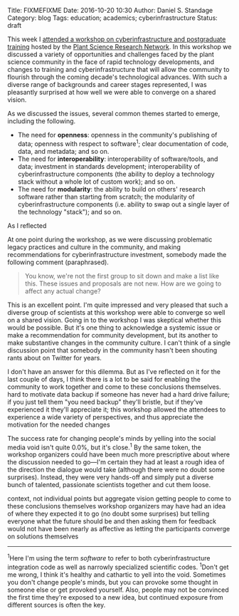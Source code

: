 Title: FIXMEFIXME
Date: 2016-10-20 10:30
Author: Daniel S. Standage
Category: blog
Tags: education; academics; cyberinfrastructure
Status: draft

This week I [attended a workshop on cyberinfrastructure and postgraduate training](my-thoughts-on-the-psrn-workshop-on-cyberinfrastructure-and-training.html) hosted by the [Plant Science Research Network](http://bti.cornell.edu/news/plant-science-research-network-launches/).
In this workshop we discussed a variety of opportunities and challenges faced by the plant science community in the face of rapid technology developments, and changes to training and cyberinfrastructure that will allow the community to flourish through the coming decade's technological advances.
With such a diverse range of backgrounds and career stages represented, I was pleasantly surprised at how well we were able to converge on a shared vision.

As we discussed the issues, several common themes started to emerge, including the following.

- The need for **openness**:
  openness in the community's publishing of data;
  openness with respect to software<sup>1</sup>;
  clear documentation of code, data, and metadata;
  and so on.
- The need for **interoperability**:
  interoperability of software/tools, and data;
  investment in standards development;
  interoperability of cyberinfrastructure components (the ability to deploy a technology stack without a whole lot of custom work);
  and so on.
- The need for **modularity**:
  the ability to build on others' research software rather than starting from scratch;
  the modularity of cyberinfrastructure components (i.e. ability to swap out a single layer of the technology "stack");
  and so on.

As I reflected












At one point during the workshop, as we were discussing problematic legacy practices and culture in the community, and making recommendations for cyberinfrastructure investment, somebody made the following comment (paraphrased).

> You know, we're not the first group to sit down and make a list like this.
> These issues and proposals are not new.
> How are we going to affect any actual change?

This is an excellent point.
I'm quite impressed and very pleased that such a diverse group of scientists at this workshop were able to converge so well on a shared vision.
Going in to the workshop I was skeptical whether this would be possible.
But it's one thing to acknowledge a systemic issue or make a recommendation for community development, but its another to make substantive changes in the community culture.
I can't think of a single discussion point that somebody in the community hasn't been shouting rants about on Twitter for years.

I don't have an answer for this dilemma.
But as I've reflected on it for the last couple of days, I think there is a lot to be said for enabling the community to work together and come to these conclusions themselves.
hard to motivate data backup if someone has never had a hard drive failure; if you just tell them "you need backup" they'll bristle, but if they've experienced it they'll appreciate it; this workshop allowed the attendees to experience a wide variety of perspectives, and thus appreciate the motivation for the needed changes



The success rate for changing people's minds by yelling into the social media void isn't quite 0.0%, but it's close.<sup>1</sup>
By the same token, the workshop organizers could have been much more prescriptive about where the discussion needed to go—I'm certain they had at least a rough idea of the direction the dialogue would take (although there were no doubt some surprises).
Instead, they were very hands-off and simply put a diverse bunch of talented, passionate scientists together and cut them loose.






context, not individual points but aggregate vision
getting people to come to these conclusions themselves
    workshop organizers may have had an idea of where they expected it to go (no doubt some surprises)
    but telling everyone what the future should be and then asking them for feedback would not have been nearly as affective as letting the participants converge on solutions themselves

----------

<sup>1</sup>Here I'm using the term *software* to refer to both cyberinfrastructure integration code as well as narrowly specialized scientific codes.
<sup>1</sup>Don't get me wrong, I think it's healthy and cathartic to yell into the void. Sometimes you don't change people's minds, but you can provoke some thought in someone else or get provoked yourself. Also, people may not be convinced the first time they're exposed to a new idea, but continued exposure from different sources is often the key.
